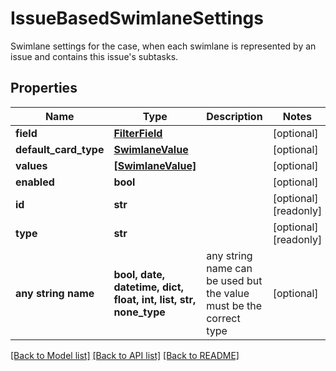 # IssueBasedSwimlaneSettings

Swimlane settings for the case, when each swimlane is represented by an issue and contains this issue's subtasks.

## Properties
Name | Type | Description | Notes
------------ | ------------- | ------------- | -------------
**field** | [**FilterField**](FilterField.md) |  | [optional] 
**default_card_type** | [**SwimlaneValue**](SwimlaneValue.md) |  | [optional] 
**values** | [**[SwimlaneValue]**](SwimlaneValue.md) |  | [optional] 
**enabled** | **bool** |  | [optional] 
**id** | **str** |  | [optional] [readonly] 
**type** | **str** |  | [optional] [readonly] 
**any string name** | **bool, date, datetime, dict, float, int, list, str, none_type** | any string name can be used but the value must be the correct type | [optional]

[[Back to Model list]](../README.md#documentation-for-models) [[Back to API list]](../README.md#documentation-for-api-endpoints) [[Back to README]](../README.md)


